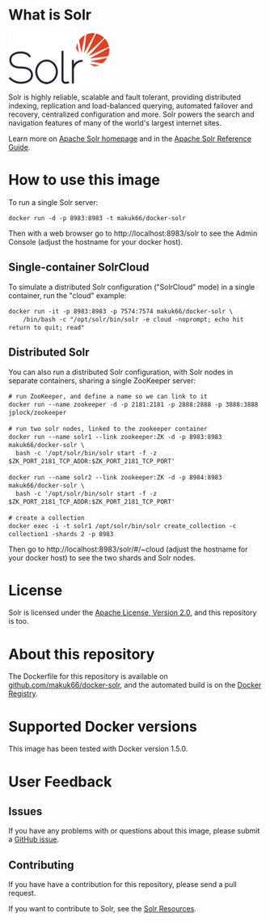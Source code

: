 # What is Solr

![Solr Logo](logo.png)

Solr is highly reliable, scalable and fault tolerant, providing distributed indexing, replication and load-balanced querying, automated failover and recovery, centralized configuration and more. Solr powers the search and navigation features of many of the world's largest internet sites.

Learn more on [Apache Solr homepage](http://lucene.apache.org/solr/) and in the [Apache Solr Reference Guide](https://www.apache.org/dyn/closer.cgi/lucene/solr/ref-guide/).


# How to use this image

To run a single Solr server:

    docker run -d -p 8983:8983 -t makuk66/docker-solr

Then with a web browser go to http://localhost:8983/solr to see the Admin Console (adjust the hostname for your docker host).


## Single-container SolrCloud

To simulate a distributed Solr configuration ("SolrCloud" mode) in a single container, run the "cloud" example:

    docker run -it -p 8983:8983 -p 7574:7574 makuk66/docker-solr \
        /bin/bash -c "/opt/solr/bin/solr -e cloud -noprompt; echo hit return to quit; read"


## Distributed Solr

You can also run a distributed Solr configuration, with Solr nodes in separate containers, sharing a single ZooKeeper server:

    # run ZooKeeper, and define a name so we can link to it
    docker run --name zookeeper -d -p 2181:2181 -p 2888:2888 -p 3888:3888 jplock/zookeeper

    # run two solr nodes, linked to the zookeeper container
    docker run --name solr1 --link zookeeper:ZK -d -p 8983:8983 makuk66/docker-solr \
      bash -c '/opt/solr/bin/solr start -f -z $ZK_PORT_2181_TCP_ADDR:$ZK_PORT_2181_TCP_PORT'

    docker run --name solr2 --link zookeeper:ZK -d -p 8984:8983 makuk66/docker-solr \
      bash -c '/opt/solr/bin/solr start -f -z $ZK_PORT_2181_TCP_ADDR:$ZK_PORT_2181_TCP_PORT'

    # create a collection
    docker exec -i -t solr1 /opt/solr/bin/solr create_collection -c collection1 -shards 2 -p 8983

Then go to http://localhost:8983/solr/#/~cloud (adjust the hostname for your docker host) to see the two shards and Solr nodes.

# License

Solr is licensed under the [Apache License, Version 2.0](https://www.apache.org/licenses/LICENSE-2.0), and this repository is too.

# About this repository

The Dockerfile for this repository is available on [github.com/makuk66/docker-solr](https://github.com/makuk66/docker-solr/blob/master/Dockerfile), and the automated build is on the [Docker Registry](https://registry.hub.docker.com/u/makuk66/docker-solr/).

# Supported Docker versions

This image has been tested with Docker version 1.5.0.

# User Feedback

## Issues

If you have any problems with or questions about this image, please submit a [GitHub issue](https://github.com/makuk66/docker-solr/issues).

## Contributing

If you have have a contribution for this repository, please send a pull request.

If you want to contribute to Solr, see the [Solr Resources](http://lucene.apache.org/solr/resources.html).
